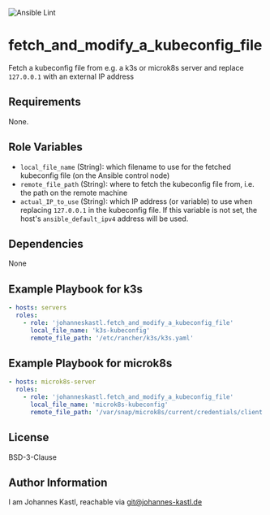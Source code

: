 ![Ansible Lint](https://github.com/johanneskastl/ansible-role-fetch_and_modify_a_kubeconfig_file/workflows/Ansible%20Lint/badge.svg)

# fetch_and_modify_a_kubeconfig_file

Fetch a kubeconfig file from e.g. a k3s or microk8s server and replace
`127.0.0.1` with an external IP address

## Requirements

None.

## Role Variables

- `local_file_name` (String): which filename to use for the fetched kubeconfig
  file (on the Ansible control node)
- `remote_file_path` (String): where to fetch the kubeconfig file from, i.e.
  the path on the remote machine
- `actual_IP_to_use` (String): which IP address (or variable) to use when
  replacing `127.0.0.1` in the kubeconfig file. If this variable is not set,
  the host's `ansible_default_ipv4` address will be used.

## Dependencies

None

## Example Playbook for k3s

```yaml
- hosts: servers
  roles:
    - role: 'johanneskastl.fetch_and_modify_a_kubeconfig_file'
      local_file_name: 'k3s-kubeconfig'
      remote_file_path: '/etc/rancher/k3s/k3s.yaml'
```

## Example Playbook for microk8s

```yaml
- hosts: microk8s-server
  roles:
    - role: 'johanneskastl.fetch_and_modify_a_kubeconfig_file'
      local_file_name: 'microk8s-kubeconfig'
      remote_file_path: '/var/snap/microk8s/current/credentials/client.config'
```

## License

BSD-3-Clause

## Author Information

I am Johannes Kastl, reachable via git@johannes-kastl.de
